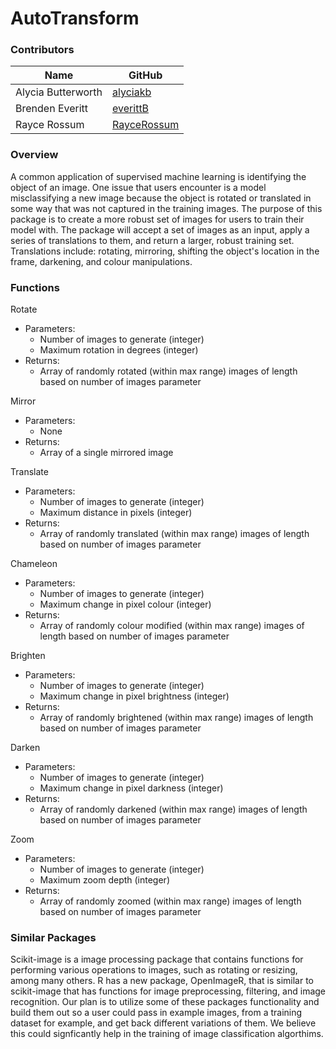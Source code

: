 # AutoTransform

### Contributors

| Name | GitHub |
|---|---|
| Alycia Butterworth | [alyciakb](https://github.com/alyciakb) |
| Brenden Everitt | [everittB](https://github.com/everittB) |
| Rayce Rossum | [RayceRossum](https://github.com/RayceRossum) |


### Overview

A common application of supervised machine learning is identifying the object of an image. One issue that users encounter is a model misclassifying a new image because the object is rotated or translated in some way that was not captured in the training images. The purpose of this package is to create a more robust set of images for users to train their model with. The package will accept a set of images as an input, apply a series of translations to them, and return a larger, robust training set. Translations include: rotating, mirroring, shifting the object's location in the frame, darkening, and colour manipulations.

### Functions

Rotate
- Parameters:
  - Number of images to generate (integer)
  - Maximum rotation in degrees (integer)
- Returns:
  - Array of randomly rotated (within max range) images of length based on number of images parameter

Mirror
- Parameters:
  - None
- Returns:
  - Array of a single mirrored image

Translate
- Parameters:
  - Number of images to generate (integer)
  - Maximum distance in pixels (integer)
- Returns:
  - Array of randomly translated (within max range) images of length based on number of images parameter

Chameleon
- Parameters:
  - Number of images to generate (integer)
  - Maximum change in pixel colour (integer)
- Returns:
  - Array of randomly colour modified (within max range) images of length based on number of images parameter

Brighten
- Parameters:
  - Number of images to generate (integer)
  - Maximum change in pixel brightness (integer)
- Returns:
  - Array of randomly brightened (within max range) images of length based on number of images parameter

Darken
- Parameters:
  - Number of images to generate (integer)
  - Maximum change in pixel darkness (integer)
- Returns:
  - Array of randomly darkened (within max range) images of length based on number of images parameter

Zoom
- Parameters:
  - Number of images to generate (integer)
  - Maximum zoom depth (integer)
- Returns:
  - Array of randomly zoomed (within max range) images of length based on number of images parameter


### Similar Packages

Scikit-image is a image processing package that contains functions for performing various operations to images, such as rotating or resizing, among many others. R has a new package, OpenImageR, that is similar to scikit-image that has functions for image preprocessing, filtering, and image recognition. Our plan is to utilize some of these packages functionality and build them out so a user could pass in example images, from a training dataset for example, and get back different variations of them. We believe this could signficantly help in the training of image classification algorthims. 
